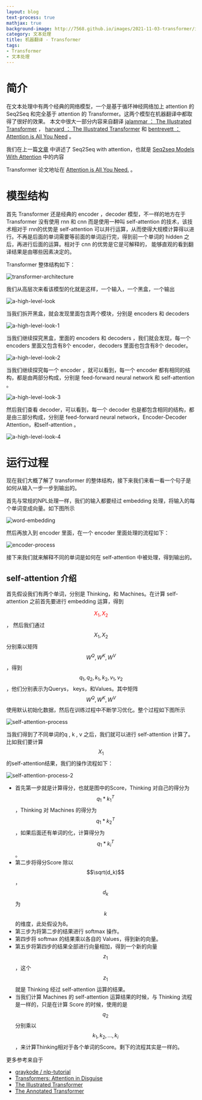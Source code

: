 ```yaml
---
layout: blog
text-process: true
mathjax: true
background-image: http://7568.github.io/images/2021-11-03-transformer/img.png
category: 文本处理
title: 机器翻译 - Transformer
tags:
- Transformer
- 文本处理
---
```


[transformer-architecture]:http://7568.github.io/images/2021-11-03-transformer/transformer-architecture.png
[a-high-level-look]:http://7568.github.io/images/2021-11-03-transformer/a-high-level-look.png
[a-high-level-look-1]:http://7568.github.io/images/2021-11-03-transformer/a-high-level-look-1.png
[a-high-level-look-2]:http://7568.github.io/images/2021-11-03-transformer/a-high-level-look-2.png
[a-high-level-look-3]:http://7568.github.io/images/2021-11-03-transformer/a-high-level-look-3.png
[a-high-level-look-4]:http://7568.github.io/images/2021-11-03-transformer/a-high-level-look-4.png
[word-embedding]:http://7568.github.io/images/2021-11-03-transformer/word-embedding.png
[encoder-process]:http://7568.github.io/images/2021-11-03-transformer/encoder-process.png
[self-attention-process]:http://7568.github.io/images/2021-11-03-transformer/self-attention-process.png
[self-attention-process-2]:http://7568.github.io/images/2021-11-03-transformer/self-attention-process-2.png

# 简介
在文本处理中有两个经典的网络模型，一个是基于循环神经网络加上 attention 的 Seq2Seq 和完全基于 attention 的 Transformer。这两个模型在机器翻译中都取得了很好的效果。
本文中很大一部分内容来自翻译
[jalammar ： The Illustrated Transformer](https://jalammar.github.io/illustrated-transformer/)
，
[harvard ： The Illustrated Transformer](http://nlp.seas.harvard.edu/2018/04/03/attention.html) 
和
[bentrevett ： Attention is All You Need](https://github.com/bentrevett/pytorch-seq2seq/blob/master/6%20-%20Attention%20is%20All%20You%20Need.ipynb) 。

我们在上一篇[文章](https://7568.github.io/2021/11/03/seq2seqModel.html) 中讲述了 Seq2Seq with attention，也就是 [Seq2seq Models With Attention](https://jalammar.github.io/visualizing-neural-machine-translation-mechanics-of-seq2seq-models-with-attention/) 中的内容

Transformer 论文地址在 [Attention is All You Need.](https://arxiv.org/abs/1706.03762) 。

# 模型结构

首先 Transformer 还是经典的 encoder ，decoder 模型，不一样的地方在于 Transformer 没有使用 rnn 和 cnn 而是使用一种叫 self-attention 的技术，该技术相对于
rnn的优势是 self-attention 可以并行运算，从而使得大规模计算得以进行。不再是后面的单词需要等前面的单词运行完，得到前一个单词的 hidden 之后，再进行后面的运算。相对于 cnn 的优势是它是可解释的，
能够直观的看到翻译结果是由哪些因素决定的。

Transformer 整体结构如下：

![transformer-architecture]

我们从高层次来看该模型的化就是这样，一个输入，一个黑盒，一个输出

![a-high-level-look]

当我们拆开黑盒，就会发现里面包含两个模块，分别是 encoders 和 decoders

![a-high-level-look-1]

当我们继续探究黑盒，里面的 encoders 和 decoders ，我们就会发现，每一个 encoders 里面又包含有8个 encoder，decoders 里面也包含有8个 decoder。

![a-high-level-look-2]

当我们继续探究每一个 encoder ，就可以看到，每一个 encoder 都有相同的结构，都是由两部分构成，分别是 feed-forward neural network 和 self-attention 。

![a-high-level-look-3]

然后我们查看 decoder，可以看到，每一个 decoder 也是都包含相同的结构，都是由三部分构成，分别是 feed-forward neural network，Encoder-Decoder Attention，和self-attention 。

![a-high-level-look-4]

# 运行过程

现在我们大概了解了 transformer 的整体结构，接下来我们来看一看一个句子是如何从输入一步一步到输出的。

首先与常规的NPL处理一样，我们的输入都要经过 embedding 处理，将输入的每个单词变成向量。如下图所示

![word-embedding]

然后再放入到 encoder 里面，在一个 encoder 里面处理的流程如下：

![encoder-process]

接下来我们就来解释不同的单词是如何在 self-attention 中被处理，得到输出的。

## self-attention 介绍

首先假设我们有两个单词，分别是 Thinking，和 Machines。在计算 self-attention 之前首先要进行 embedding 运算，得到 <div style='color:red;'> $$X_1 , X_2$$ </div>  ，
然后我们通过$$X_1 , X_2$$ 分别乘以矩阵$$W^Q , W^K , W^V$$，得到$$q_1 , q_2 , k_1 , k_2 , v_1 , v_2$$ ，他们分别表示为Querys，
keys，和Values。其中矩阵$$W^Q , W^K , W^V$$使用默认初始化数据，然后在训练过程中不断学习优化。整个过程如下图所示

![self-attention-process]

当我们得到了不同单词的q , k , v 之后，我们就可以进行 self-attention 计算了。比如我们要计算$$X_1$$的self-attention结果，我们的操作流程如下：

![self-attention-process-2]

- 首先第一步就是计算得分，也就是图中的Score，Thinking 对自己的得分为$$q_1 * k_1^T$$，Thinking 对 Machines 的得分为$$q_1 * k_2^T$$，如果后面还有单词的化，计算得分为$$q_1 * k_i^T$$。
- 第二步将得分Score  除以 $$\sqrt(d_k)$$，$$d_k$$为$$k$$的维度，此处假设为8。
- 第三步为将第二步的结果进行 softmax 操作。
- 第四步将 softmax 的结果乘以各自的 Values，得到新的向量。
- 第五步将第四步的结果全部进行向量相加，得到一个新的向量$$z_1$$，这个$$z_1$$就是 Thinking 经过 self-attention 运算的结果。
- 当我们计算 Machines 的 self-attention 运算结果的时候，与 Thinking 流程是一样的，只是在计算 Score 的时候，使用的是$$q_2$$分别乘以$$k_1 , k_2 , ... , k_i$$，来计算Thinking相对于各个单词的Score。剩下的流程其实是一样的。

更多参考来自于
- [graykode / nlp-tutorial](https://github.com/graykode/nlp-tutorial/blob/d05e31ec81d56d70c1db89b99ab07e948f7ebc11/5-1.Transformer/Transformer(Greedy_decoder).py)
- [Transformers: Attention in Disguise](https://www.mihaileric.com/posts/transformers-attention-in-disguise/)
- [The Illustrated Transformer](https://jalammar.github.io/illustrated-transformer)
- [The Annotated Transformer](http://nlp.seas.harvard.edu/2018/04/03/attention.html)